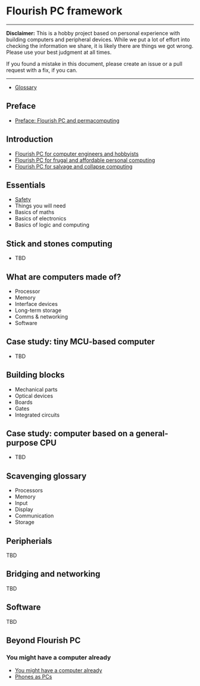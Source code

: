 # Flourish PC framework

----
**Disclaimer:** This is a hobby project based on personal experience with building computers and peripheral devices. While we put a lot of effort into checking the information we share, it is likely there are things we got wrong. Please use your best judgment at all times.

If you found a mistake in this document, please create an issue or a pull request with a fix, if you can.


----

* [Glossary](glossary.md)

## Preface
* [Preface: Flourish PC and permacomputing](preface.md)

## Introduction
* [Flourish PC for computer engineers and hobbyists](000/000.md)
* [Flourish PC for frugal and affordable personal computing](000/001.md)
* [Flourish PC for salvage and collapse computing](000/002.md)

## Essentials
* [Safety](001/000.md)
* Things you will need
* Basics of maths
* Basics of electronics
* Basics of logic and computing

## Stick and stones computing
* TBD

## What are computers made of?
* Processor
* Memory
* Interface devices
* Long-term storage
* Comms & networking
* Software

## Case study: tiny MCU-based computer
* TBD

## Building blocks
* Mechanical parts
* Optical devices
* Boards
* Gates
* Integrated circuits

## Case study: computer based on a general-purpose CPU
* TBD

## Scavenging glossary
* Processors
* Memory
* Input
* Display
* Communication
* Storage

## Peripherials
TBD

## Bridging and networking
TBD

## Software
TBD

## Beyond Flourish PC

### You might have a computer already
* [You might have a computer already](fff/000.md)
* [Phones as PCs](fff/001.md)
